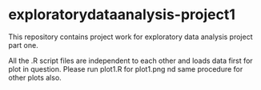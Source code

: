 exploratorydataanalysis-project1
================================

This repository contains project work for exploratory data analysis project part one. 

All the .R script files are independent to each other and loads data first for plot in question.
Please run plot1.R  for plot1.png nd same procedure for other plots also.
